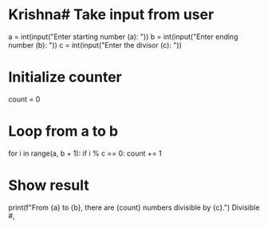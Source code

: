 # Krishna# Take input from user
a = int(input("Enter starting number (a): "))
b = int(input("Enter ending number (b): "))
c = int(input("Enter the divisor (c): "))

# Initialize counter
count = 0

# Loop from a to b
for i in range(a, b + 1):
    if i % c == 0:
        count += 1

# Show result
print(f"From {a} to {b}, there are {count} numbers divisible by {c}.")
Divisible
#,